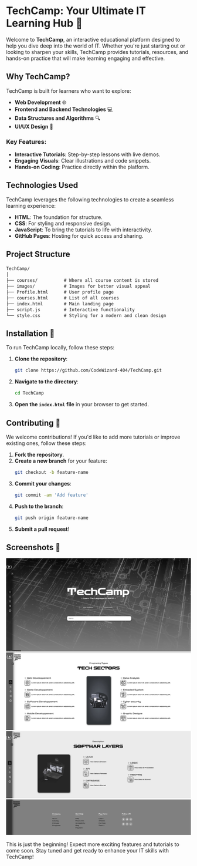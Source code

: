 # **TechCamp: Your Ultimate IT Learning Hub** 🚀

Welcome to **TechCamp**, an interactive educational platform designed to help you dive deep into the world of IT. Whether you're just starting out or looking to sharpen your skills, TechCamp provides tutorials, resources, and hands-on practice that will make learning engaging and effective.

## **Why TechCamp?**

TechCamp is built for learners who want to explore:
- **Web Development** 🌐
- **Frontend and Backend Technologies** 💻
- **Data Structures and Algorithms** 🔍
- **UI/UX Design** 🎨

### **Key Features**:
- **Interactive Tutorials**: Step-by-step lessons with live demos.
- **Engaging Visuals**: Clear illustrations and code snippets.
- **Hands-on Coding**: Practice directly within the platform.

## **Technologies Used**

TechCamp leverages the following technologies to create a seamless learning experience:
- **HTML**: The foundation for structure.
- **CSS**: For styling and responsive design.
- **JavaScript**: To bring the tutorials to life with interactivity.
- **GitHub Pages**: Hosting for quick access and sharing.

## **Project Structure**
```plaintext
TechCamp/
│
├── courses/          # Where all course content is stored
├── images/           # Images for better visual appeal
├── Profile.html      # User profile page
├── courses.html      # List of all courses
├── index.html        # Main landing page
├── script.js         # Interactive functionality
└── style.css         # Styling for a modern and clean design
```

## **Installation** 🚀

To run TechCamp locally, follow these steps:

1. **Clone the repository**:
   ```bash
   git clone https://github.com/CodeWizard-404/TechCamp.git
   ```

2. **Navigate to the directory**:
   ```bash
   cd TechCamp
   ```

3. **Open the `index.html` file** in your browser to get started.

## **Contributing** 🤝

We welcome contributions! If you'd like to add more tutorials or improve existing ones, follow these steps:

1. **Fork the repository**.
2. **Create a new branch** for your feature:
   ```bash
   git checkout -b feature-name
   ```
3. **Commit your changes**:
   ```bash
   git commit -am 'Add feature'
   ```
4. **Push to the branch**:
   ```bash
   git push origin feature-name
   ```
5. **Submit a pull request**!

## **Screenshots** 📸

![TechCamp](images/home0.png)
![TechCamp](images/home1.png)
![TechCamp](images/home2.png)
![TechCamp](images/home3.png)

This is just the beginning! Expect more exciting features and tutorials to come soon. Stay tuned and get ready to enhance your IT skills with TechCamp!
